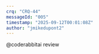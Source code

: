```yaml
---
crq: "CRQ-44"
messageId: "005"
timestamp: "2025-09-12T00:01:08Z"
author: "jmikedupont2"
---
```


@coderabbitai review
